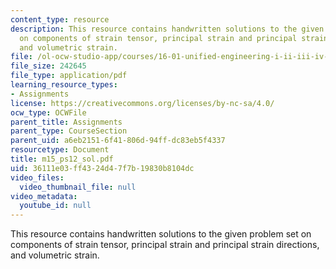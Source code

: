 ```yaml
---
content_type: resource
description: This resource contains handwritten solutions to the given problem set
  on components of strain tensor, principal strain and principal strain directions,
  and volumetric strain.
file: /ol-ocw-studio-app/courses/16-01-unified-engineering-i-ii-iii-iv-fall-2005-spring-2006/36111e03ff4324d47f7b19830b8104dc_m15_ps12_sol.pdf
file_size: 242645
file_type: application/pdf
learning_resource_types:
- Assignments
license: https://creativecommons.org/licenses/by-nc-sa/4.0/
ocw_type: OCWFile
parent_title: Assignments
parent_type: CourseSection
parent_uid: a6eb2151-6f41-806d-94ff-dc83eb5f4337
resourcetype: Document
title: m15_ps12_sol.pdf
uid: 36111e03-ff43-24d4-7f7b-19830b8104dc
video_files:
  video_thumbnail_file: null
video_metadata:
  youtube_id: null
---
```

This resource contains handwritten solutions to the given problem set on components of strain tensor, principal strain and principal strain directions, and volumetric strain.